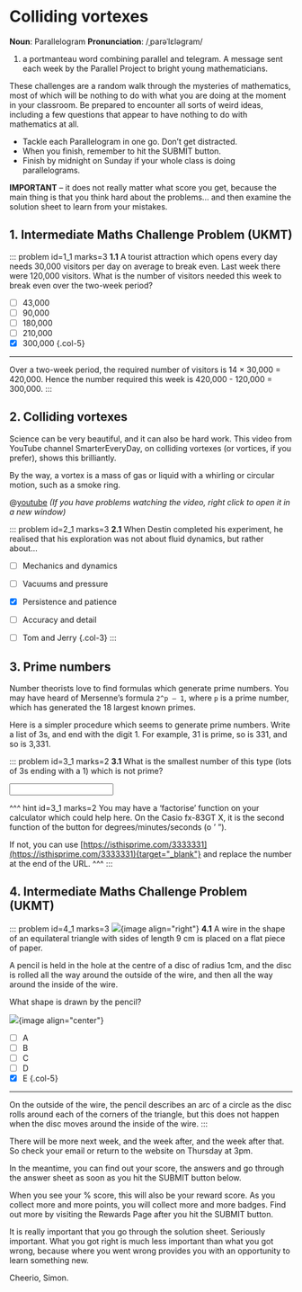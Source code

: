 # Colliding vortexes

<div class="dictionary">

__Noun__: Parallelogram
__Pronunciation__: /ˌparəˈlɛləɡram/

1. a portmanteau word combining parallel and telegram. A message sent each
week by the Parallel Project to bright young mathematicians.

</div>

These challenges are a random walk through the mysteries of mathematics, most of which will be nothing to do with what you are doing at the moment in your classroom. Be prepared to encounter all sorts of weird ideas, including a few questions that appear to have nothing to do with mathematics at all.

* Tackle each Parallelogram in one go. Don’t get distracted.
* When you finish, remember to hit the SUBMIT button.
*	Finish by midnight on Sunday if your whole class is doing parallelograms.

__IMPORTANT__ – it does not really matter what score you get, because the main thing is that you think hard about the problems... and then examine the solution sheet to learn from your mistakes.  


## 1. Intermediate Maths Challenge Problem (UKMT)
<!--- (2001) Q2 --->

::: problem id=1_1 marks=3
__1.1__ A tourist attraction which opens every day needs 30,000 visitors per day on average to break even. Last week there were 120,000 visitors. What is the number of visitors needed this week to break even over the two-week period?

* [ ] 43,000
* [ ] 90,000
* [ ] 180,000
* [ ] 210,000
* [x] 300,000
{.col-5}

---

Over a two-week period, the required number of visitors is 14 × 30,000 = 420,000. Hence the number required this week is 420,000 - 120,000 = 300,000.
:::


## 2.	Colliding vortexes

Science can be very beautiful, and it can also be hard work. This video from YouTube channel SmarterEveryDay, on colliding vortexes (or vortices, if you prefer), shows this brilliantly.  

By the way, a vortex is a mass of gas or liquid with a whirling or circular motion, such as a smoke ring.

@[youtube](EVbdbVhzcM4?rel=0&end=422) _(If you have problems watching the video, right click to open it in a new window)_

::: problem id=2_1 marks=3
__2.1__ When Destin completed his experiment, he realised that his exploration was not about fluid dynamics, but rather about…

* [ ] Mechanics and dynamics
* [ ] Vacuums and pressure
* [x] Persistence and patience
* [ ] Accuracy and detail
* [ ] Tom and Jerry
{.col-3}
:::


## 3. Prime numbers

Number theorists love to find formulas which generate prime numbers. You may have heard of Mersenne’s formula `2^p – 1`, where `p` is a prime number, which has generated the 18 largest known primes.  

Here is a simpler procedure which seems to generate prime numbers. Write a list of 3s, and end with the digit 1. For example, 31 is prime, so is 331, and so is 3,331.

::: problem id=3_1 marks=2
__3.1__ What is the smallest number of this type (lots of 3s ending with a 1) which is not prime?

<input solution="333333331"/>

^^^ hint id=3_1 marks=2
You may have a ‘factorise’ function on your calculator which could help here. On the Casio fx-83GT X, it is the second function of the button for degrees/minutes/seconds (o ’ ”).  

If not, you can use [https://isthisprime.com/3333331](https://isthisprime.com/3333331){target="_blank"} and replace the number at the end of the URL.
^^^
:::


## 4.	Intermediate Maths Challenge Problem (UKMT)
<!--- (2000) Q21 --->

::: problem id=4_1 marks=3
![](/resources/11-07-colliding-vortexes/7-wire.jpg){image align="right"}
__4.1__ A wire in the shape of an equilateral triangle with sides of length 9 cm is placed on a flat piece of paper.  

A pencil is held in the hole at the centre of a disc of radius 1cm, and the disc is rolled all the way around the outside of the wire, and then all the way around the inside of the wire.  

What shape is drawn by the pencil?

![](/resources/11-07-colliding-vortexes/7-wire-options.jpg){image align="center"}

* [ ] A
* [ ] B
* [ ] C
* [ ] D
* [x] E
{.col-5}

---

On the outside of the wire, the pencil describes an arc of a circle as the disc rolls around each of the corners of the triangle, but this does not happen when the disc moves around the inside of the wire.
:::


There will be more next week, and the week after, and the week after that. So check your email or return to the website on Thursday at 3pm.

In the meantime, you can find out your score, the answers and go through the answer sheet as soon as you hit the SUBMIT button below.

When you see your % score, this will also be your reward score. As you collect more and more points, you will collect more and more badges. Find out more by visiting the Rewards Page after you hit the SUBMIT button.

It is really important that you go through the solution sheet. Seriously important. What you got right is much less important than what you got wrong, because where you went wrong provides you with an opportunity to learn something new.

Cheerio,
Simon.
